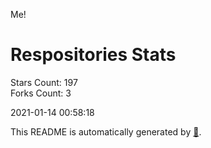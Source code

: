 Me!

# Respositories Stats
Stars Count: 197  
Forks Count: 3

2021-01-14 00:58:18  

This README is automatically generated by [🐰](https://github.com/rnitta/rnitta).
